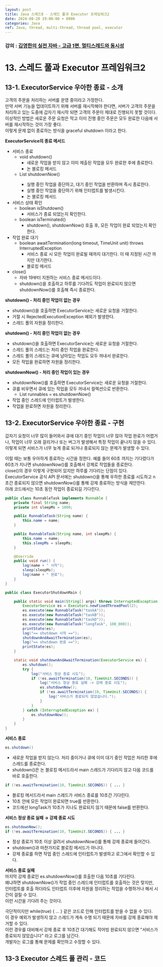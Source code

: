 ```yaml
---
layout: post
title: Java 스레드8 - 스레드 풀과 Executor 프레임워크2
date: 2024-08-20 19:00:00 + 0900
categories: Java
ref: Java, thread, multi-thread, thread pool, executor
---
```


### 강의 : [김영한의 실전 자바 - 고급 1편, 멀티스레드와 동시성](https://www.inflearn.com/course/%EA%B9%80%EC%98%81%ED%95%9C%EC%9D%98-%EC%8B%A4%EC%A0%84-%EC%9E%90%EB%B0%94-%EA%B3%A0%EA%B8%89-1/dashboard)

# 13. 스레드 풀과 Executor 프레임워크2

## 13-1. ExecutorService 우아한 종료 - 소개

고객의 주문을 처리하는 서버를 운영 중이라고 가정한다.    
만약 서버 기능을 업데이트하기 위해 서버를 재시작해야 한다면,
서버가 고객의 주문을 처리하고 있는 도중에 갑자기 재시작 되면 고객의 주문이 제대로 진행되지 못할 것이다.    
이상적인 방법은 새로운 주문 요청은 막고 이미 진행 중인 주문은 모두 완료한 다음에 서버를 재시작하는 것이 가장 좋다.    
이렇게 문제 없이 종료하는 방식을 graceful shutdown 이라고 한다.    

**ExecutorService의 종료 메서드**   
- 서비스 종료
  - void shutdown()
    - 새로운 작업을 받지 않고 이미 제출된 작업을 모두 완료한 후에 종료한다.
    - 논 블로킹 메서드
  - List<Runnable> shutdownNow()
    - 실행 중인 작업을 중단하고, 대기 중인 작업을 반환하며 즉시 종료한다.
    - 실행 중인 작업을 중단하기 위해 인터럽트를 발생시킨다.
    - 논 블로킹 메서드
- 서비스 상태 확인
  - boolean isShutdown()
    - 서비스가 종료 되었는지 확인한다.
  - boolean isTerminated()
    - shutdown(), shutdownNow() 호출 후, 모든 작업이 완료 되었는지 확인한다.
- 작업 완료 대기
  - boolean awaitTermination(long timeout, TimeUnit unit) throws InterruptedException
    - 서비스 종료 시 모든 작업이 완료될 때까지 대기한다. 이 때 지정된 시간 까지만 대기한다.
    - 블로킹 메서드
- close()
  - 자바 19부터 지원하는 서비스 종료 메서드이다.
  - shutdown()을 호출하고 하루를 기다려도 작업이 완료되지 않으면 shutdownNow()를 호출해 즉시 종료한다.
   
**shutdown() - 처리 중인 작업이 없는 경우**   
- shutdown()을 호출하면 ExecutorService는 새로운 요청을 거절한다.
- 거절 시 RejectedExecutionException 예외가 발생한다.
- 스레드 풀의 자원을 정리한다.
   
**shutdown() - 처리 중인 작업이 없는 경우**    
- shutdown()을 호출하면 ExecutorService는 새로운 요청을 거절한다.
- 스레드 풀의 스레드는 처리 중인 작업을 완료한다.
- 스레드 풀의 스레드는 큐에 남아있는 작업도 모두 꺼내서 완료한다.
- 모든 작업을 완료하면 자원을 정리한다.
   
**shutdownNow() - 처리 중인 작업이 있는 경우**   
- shutdownNow()를 호출하면 ExecutorService는 새로운 요청을 거절한다.
- 큐를 비우면서 큐에 있는 작업을 모두 꺼내서 컬렉션으로 반환한다.
  - List<Runnable> runnables = es.shutdownNow()
- 작업 중인 스레드에 인터럽트가 발생한다.
- 작업을 완료하면 자원을 정리한다.
   
## 13-2. ExecutorService 우아한 종료 - 구현

갑자기 요청이 너무 많이 들어와서 큐에 대기 중인 작업이 너무 많아 작업 완료가 어렵거나, 작업이 너무 오래 걸리거나 또는 버그가 발생해서 특정 작업이 끝나지 않을 수 있다.    
이렇게 되면 서비스가 너무 늦게 종료 되거나 종료되지 않는 문제가 발생할 수 있다.   
   
이럴 때는 보통 우아하게 종료하는 시간을 정한다. 예를 들어 60초 까지는 기다렸다가 60초가 지나면 shutdownNow()를 호출해서 강제로 작업들을 종료한다.    
close()의 경우 이렇게 구현되어 있지만 하루를 기다리는 단점이 있다.    
ExecutorService 공식 API 문서에는 shutdown()을 통해 우하한 종료를 시도하고 n초간 종료되지 않으면 shutdownNow()를 통해 강제 종료하는 방식을 제안한다.    
아래 코드에서는 10초 동안 작업이 종료되길 기다린다.   

```java
public class RunnableTask implements Runnable {
    private final String name;
    private int sleepMs = 1000;

    public RunnableTask(String name) {
        this.name = name;
    }

    public RunnableTask(String name, int sleepMs) {
        this.name = name;
        this.sleepMs = sleepMs;
    }

    @Override
    public void run() {
        log(name + " 시작");
        sleep(sleepMs);
        log(name + " 완료");
    }
}

public class ExecutorShutdownMain {

    public static void main(String[] args) throws InterruptedException {
        ExecutorService es = Executors.newFixedThreadPool(2);
        es.execute(new RunnableTask("taskA"));
        es.execute(new RunnableTask("taskB"));
        es.execute(new RunnableTask("taskD"));
        es.execute(new RunnableTask("longTask", 100_000));
        printState(es);
        log("== shutdown 시작 ==");
        shutdownAndAwaitTermination(es);
        log("== shutdown 완료 ==");
        printState(es);
    }

    static void shutdownAndAwaitTermination(ExecutorService es) {
        es.shutdown();
        try {
            log("서비스 정상 종료 시도");
            if (!es.awaitTermination(10, TimeUnit.SECONDS)) {
                log("서비스 정상 종료 실패 -> 강제 종료 시도");
                es.shutdownNow();
                if (!es.awaitTermination(10, TimeUnit.SECONDS)) {
                    log("서비스가 종료되지 않았습니다.");
                }
            }
        } catch (InterruptedException ex) {
            es.shutdownNow();
        }
    }
}
```

**서비스 종료**   
```java
es.shutdown()   
```
- 새로운 작업을 받지 않는다. 처리 중이거나 큐에 이미 대기 중인 작업은 처리한 후에 스레드를 종료한다.
- shutdown()은 논 블로킹 메서드라서 main 스레드가 기다리지 않고 다음 코드를 바로 호출한다.
   
```java
if (!es.awaitTermination(10, TimeUnit.SECONDS)) { ... }   
```
- 블로킹 메서드라서 main 스레드가 서비스 종료를 10초간 기다린다.
- 10초 안에 모든 작업이 완료되면 true를 반환한다.
- 코드에선 longTask가 10초가 지나도 완료되지 않기 때문에 false를 반환한다.
   
**서비스 정상 종료 실패 → 강제 종료 시도**   
```java
es.shutdownNow();   
if (!es.awaitTermination(10, TimeUnit.SECONDS)) { ... }    
```
- 정상 종료가 10초 이상 걸려서 shutdownNow()를 통해 강제 종료에 들어간다.
- shutdown()과 마찬가지로 블로킹 메서드가 아니다.
- 강제 종료를 하면 작업 중인 스레드에 인터럽트가 발생하고 로그에서 확인할 수 있다.
   
**서비스 종료 실패**   
마지막 강제 종료인 es.shutdownNow()를 호출한 다음 10초를 기다린다.    
왜냐하면 shutdownNow()가 작업 중인 스레드에 인터럽트를 호출하는 것은 맞지만,    
인터럽트를 호출 하더라도 인터럽트 이후에 자원을 정리하는 작업을 수행하거나 해서 시간이 걸릴 수 있다.     
이런 시간을 기다려 주는 것이다.   

극단적이지만 while(true) { ... } 같은 코드로 인해 인터럽트를 받을 수 없을 수 있다.    
이 경우 예외가 발생하지 않고 스레드가 계속 수행 되기 때문에 자바를 강제 종료해야 제거할 수 있다.   
이런 경우를 대비해서 강제 종료 후 10초간 대기해도 작어빙 완료되지 않으면 "서비스가 종료되지 않았습니다" 라고 로그를 남긴다.     
개발자는 로그를 통해 문제를 확인하고 수정할 수 있다.   

## 13-3 Executor 스레드 풀 관리 - 코드

